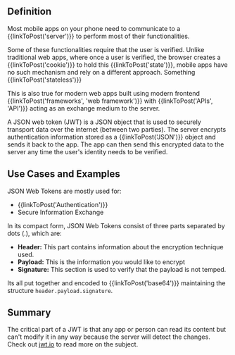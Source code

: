 ## Definition

Most mobile apps on your phone need to communicate to a {{linkToPost('server')}} to perform most of their functionalities.  

Some of these functionalities require that the user is verified. Unlike traditional web apps, where once a user is verified, the browser creates a {{linkToPost('cookie')}} to hold this {{linkToPost('state')}}, mobile apps have no such mechanism and rely on a different approach. Something {{linkToPost('stateless')}}

This is also true for modern web apps built using modern frontend {{linkToPost('frameworks', 'web framework')}} with {{linkToPost('APIs', 'API')}} acting as an exchange medium to the server. 

A JSON web token (JWT) is a JSON object that is used to securely transport data over the internet (between two parties). The server encrypts authentication information stored as a {{linkToPost('JSON')}} object and sends it back to the app. The app can then send this encrypted data to the server any time the user's identity needs to be verified.

## Use Cases and Examples

 JSON Web Tokens are mostly used for:
- {{linkToPost('Authentication')}}
- Secure Information Exchange

In its compact form, JSON Web Tokens consist of three parts separated by dots (.), which are:

- **Header:** This part contains information about the encryption technique used.
- **Payload:** This is the information you would like to encrypt
- **Signature:** This section is used to verify that the payload is not temped.

Its all put together and encoded to {{linkToPost('base64')}} maintaining the structure `header.payload.signature`.

## Summary

The critical part of a JWT is that any app or person can read its content but can't modify it in any way because the server will detect the changes. 
Check out [jwt.io](https://jwt.io) to read more on the subject.